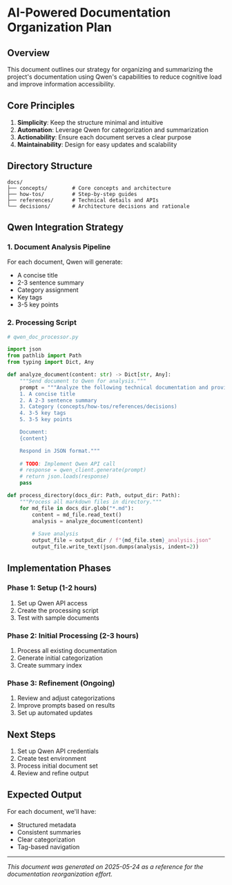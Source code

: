 # AI-Powered Documentation Organization Plan

## Overview
This document outlines our strategy for organizing and summarizing the project's documentation using Qwen's capabilities to reduce cognitive load and improve information accessibility.

## Core Principles

1. **Simplicity**: Keep the structure minimal and intuitive
2. **Automation**: Leverage Qwen for categorization and summarization
3. **Actionability**: Ensure each document serves a clear purpose
4. **Maintainability**: Design for easy updates and scalability

## Directory Structure

```
docs/
├── concepts/        # Core concepts and architecture
├── how-tos/         # Step-by-step guides
├── references/      # Technical details and APIs
└── decisions/       # Architecture decisions and rationale
```

## Qwen Integration Strategy

### 1. Document Analysis Pipeline

For each document, Qwen will generate:
- A concise title
- 2-3 sentence summary
- Category assignment
- Key tags
- 3-5 key points

### 2. Processing Script

```python
# qwen_doc_processor.py

import json
from pathlib import Path
from typing import Dict, Any

def analyze_document(content: str) -> Dict[str, Any]:
    """Send document to Qwen for analysis."""
    prompt = """Analyze the following technical documentation and provide:
    1. A concise title
    2. A 2-3 sentence summary
    3. Category (concepts/how-tos/references/decisions)
    4. 3-5 key tags
    5. 3-5 key points

    Document:
    {content}

    Respond in JSON format."""
    
    # TODO: Implement Qwen API call
    # response = qwen_client.generate(prompt)
    # return json.loads(response)
    pass

def process_directory(docs_dir: Path, output_dir: Path):
    """Process all markdown files in directory."""
    for md_file in docs_dir.glob("*.md"):
        content = md_file.read_text()
        analysis = analyze_document(content)
        
        # Save analysis
        output_file = output_dir / f"{md_file.stem}_analysis.json"
        output_file.write_text(json.dumps(analysis, indent=2))
```

## Implementation Phases

### Phase 1: Setup (1-2 hours)
1. Set up Qwen API access
2. Create the processing script
3. Test with sample documents

### Phase 2: Initial Processing (2-3 hours)
1. Process all existing documentation
2. Generate initial categorization
3. Create summary index

### Phase 3: Refinement (Ongoing)
1. Review and adjust categorizations
2. Improve prompts based on results
3. Set up automated updates

## Next Steps

1. Set up Qwen API credentials
2. Create test environment
3. Process initial document set
4. Review and refine output

## Expected Output

For each document, we'll have:
- Structured metadata
- Consistent summaries
- Clear categorization
- Tag-based navigation

---
*This document was generated on 2025-05-24 as a reference for the documentation reorganization effort.*
